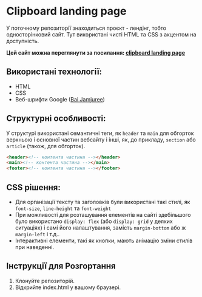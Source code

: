 # Clipboard landing page

У поточному репозиторії знаходиться проєкт - лендінг, тобто односторінковий сайт. Тут використані чисті HTML та CSS з акцентом на доступність. 

**Цей сайт можна переглянути за посилання: [clipboard landing page](https://maryana-kaduk.github.io/clipboard_landing_page/)**

## Використані технології:

- HTML
- CSS
- Веб-шрифти Google ([Bai Jamjuree](https://fonts.google.com/specimen/Bai+Jamjuree))

## Структурні особливості:

У структурі використані семантичні теги, як `header` та `main` для обгорток верхньою і основної частин вебсайту і інші, як, до прикладу, `section` або `article` (також, для обгорток).

```html
<header><!-- контента частина --></header>
<main><!-- контента частина --></main>
<footer><!-- контента частина --></footer>
```

## CSS рішення:

- Для організації тексту та заголовків були використані такі стилі, як `font-size`, `line-height` та `font-weight`
- При можливості для розташування елементів на сайті здебільшого було використано `display: flex` (або `display: grid` у деяких ситуаціях) і самі його налаштування, замість `margin-bottom` або ж `margin-left` і т.д..
- Інтерактивні елементи, такі як кнопки, мають анімацію зміни стилів при наведенні.

## Інструкції для Розгортання

1. Клонуйте репозиторій.
2. Відкрийте index.html у вашому браузері.
